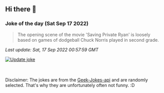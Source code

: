 ## Hi there 👋

### Joke of the day (Sat Sep 17 2022)
<!-- joke -->
>The opening scene of the movie 'Saving Private Ryan' is loosely based on games of dodgeball Chuck Norris played in second grade.
<!-- /joke -->

*Last update: Sat, 17 Sep 2022 00:57:59 GMT*

[![Update joke](https://github.com/nclskfm/nclskfm/actions/workflows/joke.yml/badge.svg)](https://github.com/nclskfm/nclskfm/actions/workflows/joke.yml)

<br><br>
Disclaimer: The jokes are from the [Geek-Jokes-api](https://github.com/sameerkumar18/geek-joke-api) and are randomly selected. That's why they are unfortunately often not funny. :D
